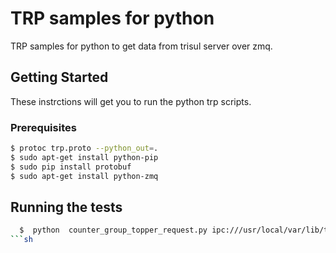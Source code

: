 # TRP samples for python

TRP samples for python to get data from trisul server over zmq.

## Getting Started

These instrctions will get you to run the python trp  scripts.

### Prerequisites

```sh
$ protoc trp.proto --python_out=.
$ sudo apt-get install python-pip
$ sudo pip install protobuf
$ sudo apt-get install python-zmq
```

##  Running the tests

```sh
  $  python  counter_group_topper_request.py ipc:///usr/local/var/lib/trisul-hub/domain0/hub0/context0/run/trp_0 {889900CC-0063-11A5-8380-FEBDBABBDBEA} 0
```sh